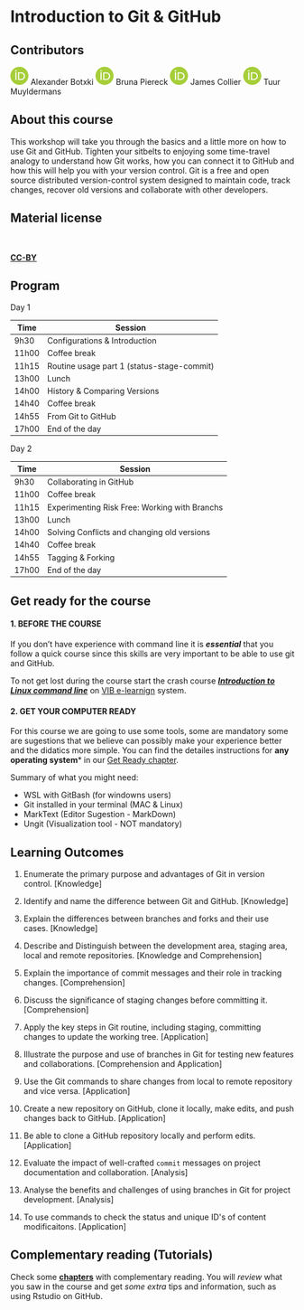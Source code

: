 # Introduction to Git & GitHub

## Contributors

[![ORCID](https://raw.githubusercontent.com/vibbits/rdm-introductory-course/main/images/logos/32px-ORCID_iD.svg.png)](https://orcid.org/0000-0001-6691-4233) Alexander Botxki
[![ORCID](https://raw.githubusercontent.com/vibbits/rdm-introductory-course/main/images/logos/32px-ORCID_iD.svg.png)](https://orcid.org/0000-0001-5958-0669) Bruna Piereck
[![ORCID](https://raw.githubusercontent.com/vibbits/rdm-introductory-course/main/images/logos/32px-ORCID_iD.svg.png)](https://orcid.org/0000-0002-0020-421X) James Collier
[![ORCID](https://raw.githubusercontent.com/vibbits/rdm-introductory-course/main/images/logos/32px-ORCID_iD.svg.png)](https://orcid.org/0000-0002-3926-7293) Tuur Muyldermans

## About this course

This workshop will take you through the basics and a little more on how to use Git and GitHub.
Tighten your sitbelts to enjoying some time-travel analogy to understand how Git works, how you can connect it to GitHub and how this will help you with your version control.
Git is a free and open source distributed version-control system designed to maintain code, track changes, recover old versions and collaborate with other developers. 

## Material license

<img src="../introduction-github/images/logos/CC-by.png" title="" alt="" width="143">

[**CC-BY**](https://creativecommons.org/licenses/by/4.0/)

## Program

Day 1

| Time  | Session                                                                   |
| ----- | ------------------------------------------------------------------------- |
| 9h30  | Configurations & Introduction                                             |
| 11h00 | Coffee break                                                              |
| 11h15 | Routine usage part 1 (status-stage-commit)                                |
| 13h00 | Lunch                                                                     |
| 14h00 | History & Comparing Versions                                              |
| 14h40 | Coffee break                                                              |
| 14h55 | From Git to GitHub                                                        |
| 17h00 | End of the day                                                            |

Day 2

| Time  | Session                                                                   |
| ----- | ------------------------------------------------------------------------- |
| 9h30  | Collaborating in GitHub                                                   |
| 11h00 | Coffee break                                                              |
| 11h15 | Experimenting Risk Free: Working with Branchs                             |
| 13h00 | Lunch                                                                     |
| 14h00 | Solving Conflicts and changing old versions                               |
| 14h40 | Coffee break                                                              |
| 14h55 | Tagging & Forking                                                         |
| 17h00 | End of the day                                                            |

## Get ready for the course

#### 1. BEFORE THE COURSE 

If you don’t have experience with command line it is ***essential*** that you follow a quick course since this skills are very important to be able to use git and GitHub.

To not get lost during the course start the crash course [***Introduction to Linux command line***](https://elearning.vib.be/courses/linux/) on [VIB e-learnign](https://elearning.vib.be/) system.

#### 2. GET YOUR COMPUTER READY

For this course we are going to use some tools, some are mandatory some are sugestions that we believe can possibly make your experience better and the didatics more simple. You can find the detailes instructions for **any operating system*** in our [Get Ready chapter](https://liascript.github.io/course/?https://raw.githubusercontent.com/vibbits/introduction-github/master/tutorials/1_Get_ready_for_the_course/tutorial.md#1). 

Summary of what you might need:
- WSL with GitBash (for windowns users)
- Git installed in your terminal (MAC & Linux)
- MarkText (Editor Sugestion - MarkDown)
- Ungit (Visualization tool - NOT mandatory)

## Learning Outcomes

1. Enumerate the primary purpose and advantages of Git in version control. [Knowledge] 

2. Identify and name the difference between Git and GitHub. [Knowledge] 

3. Explain the differences between branches and forks and their use cases. [Knowledge] 

4. Describe and Distinguish between the development area, staging area, local and remote repositories. [Knowledge and Comprehension] 

5. Explain the importance of commit messages and their role in tracking changes. [Comprehension] 

6. Discuss the significance of staging changes before committing it. [Comprehension] 

7. Apply the key steps in Git routine, including staging, committing changes to update the working tree. [Application] 

8. Illustrate the purpose and use of branches in Git for testing new features and collaborations. [Comprehension and Application] 

9. Use the Git commands to share changes from local to remote repository and vice versa. [Application] 

10. Create a new repository on GitHub, clone it locally, make edits, and push changes back to GitHub. [Application] 

11. Be able to clone a GitHub repository locally and perform edits. [Application] 

12. Evaluate the impact of well-crafted `commit` messages on project documentation and collaboration. [Analysis] 

13. Analyse the benefits and challenges of using branches in Git for project development. [Analysis] 

14. To use commands to check the status and unique ID's of content modificaitons. [Application]

## Complementary reading (Tutorials)

Check some [**chapters**](https://github.com/vibbits/introduction-github/blob/master/tutorials/Git_modules.md) with complementary reading.
You will *review* what you saw in the course and get *some extra* tips and information, such as using Rstudio on GitHub.
